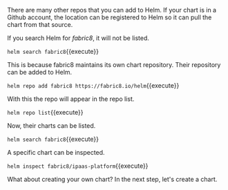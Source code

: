 There are many other repos that you can add to Helm. If your chart is in a Github account, the location can be registered to Helm so it can pull the chart from that source.

If you search Helm for _fabric8_, it will not be listed.

`helm search fabric8`{{execute}}

This is because fabric8 maintains its own chart repository. Their repository can be added to Helm.

`helm repo add fabric8 https://fabric8.io/helm`{{execute}}

With this the repo will appear in the repo list.

`helm repo list`{{execute}}

Now, their charts can be listed.

`helm search fabric8`{{execute}}

A specific chart can be inspected.

`helm inspect fabric8/ipaas-platform`{{execute}}

What about creating your own chart? In the next step, let's create a chart.